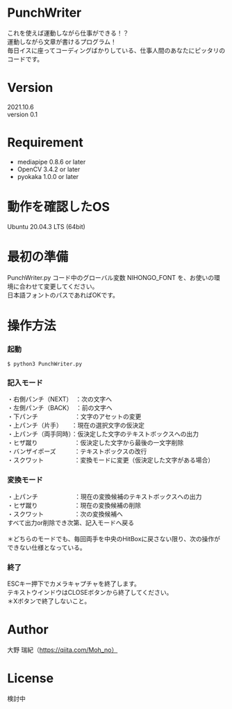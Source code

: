 # PunchWriter

これを使えば運動しながら仕事ができる！？<br>
運動しながら文章が書けるプログラム！<br>
毎日イスに座ってコーディングばかりしている、仕事人間のあなたにピッタリのコードです。<br>

# Version
2021.10.6<br>
version 0.1<br>

# Requirement 
* mediapipe 0.8.6 or later
* OpenCV 3.4.2 or later
* pyokaka 1.0.0 or later

# 動作を確認したOS
Ubuntu 20.04.3 LTS (64bit)

# 最初の準備

PunchWriter.py コード中のグローバル変数 NIHONGO_FONT を、お使いの環境に合わせて変更してください。<br>
日本語フォントのパスであればOKです。<br>

# 操作方法

### 起動
```
$ python3 PunchWriter.py
```

### 記入モード
・右側パンチ（NEXT）　：次の文字へ<br>
・左側パンチ（BACK）　：前の文字へ<br>
・下パンチ　　　　　　：文字のアセットの変更<br>
・上パンチ（片手）　　：現在の選択文字の仮決定<br>
・上パンチ（両手同時）：仮決定した文字のテキストボックスへの出力<br>
・ヒザ蹴り　　　　　　：仮決定した文字から最後の一文字削除<br>
・バンザイポーズ　　　：テキストボックスの改行<br>
・スクワット　　　　　：変換モードに変更（仮決定した文字がある場合）<br>

### 変換モード
・上パンチ　　　　　　：現在の変換候補のテキストボックスへの出力<br>
・ヒザ蹴り　　　　　　：現在の変換候補の削除<br>
・スクワット　　　　　：次の変換候補へ<br>
すべて出力or削除でき次第、記入モードへ戻る<br>
<br>
＊どちらのモードでも、毎回両手を中央のHitBoxに戻さない限り、次の操作ができない仕様となっている。<br>

### 終了
ESCキー押下でカメラキャプチャを終了します。<br>
テキストウインドウはCLOSEボタンから終了してください。<br>
＊Xボタンで終了しないこと。<br>

# Author
大野 瑞紀（https://qiita.com/Moh_no）
 
# License 
検討中
